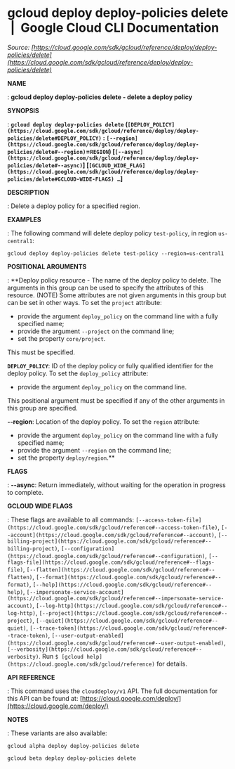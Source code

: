 # gcloud deploy deploy-policies delete  |  Google Cloud CLI Documentation

*Source: [https://cloud.google.com/sdk/gcloud/reference/deploy/deploy-policies/delete](https://cloud.google.com/sdk/gcloud/reference/deploy/deploy-policies/delete)*

**NAME**

: **gcloud deploy deploy-policies delete - delete a deploy policy**

**SYNOPSIS**

: **`gcloud deploy deploy-policies delete` (`[DEPLOY_POLICY](https://cloud.google.com/sdk/gcloud/reference/deploy/deploy-policies/delete#DEPLOY_POLICY)` : `[--region](https://cloud.google.com/sdk/gcloud/reference/deploy/deploy-policies/delete#--region)`=`REGION`) [`[--async](https://cloud.google.com/sdk/gcloud/reference/deploy/deploy-policies/delete#--async)`] [`[GCLOUD_WIDE_FLAG](https://cloud.google.com/sdk/gcloud/reference/deploy/deploy-policies/delete#GCLOUD-WIDE-FLAGS) …`]**

**DESCRIPTION**

: Delete a deploy policy for a specified region.

**EXAMPLES**

: The following command will delete deploy policy `test-policy`, in
region `us-central1`:

```
gcloud deploy deploy-policies delete test-policy --region=us-central1
```

**POSITIONAL ARGUMENTS**

: **Deploy policy resource - The name of the deploy policy to delete. The arguments
in this group can be used to specify the attributes of this resource. (NOTE)
Some attributes are not given arguments in this group but can be set in other
ways.
To set the `project` attribute:

- provide the argument `deploy_policy` on the command line with a fully
specified name;
- provide the argument `--project` on the command line;
- set the property `core/project`.

This must be specified.

**`DEPLOY_POLICY`**:
ID of the deploy policy or fully qualified identifier for the deploy policy.
To set the `deploy_policy` attribute:

- provide the argument `deploy_policy` on the command line.

This positional argument must be specified if any of the other arguments in this
group are specified.

**--region**:
Location of the deploy policy.
To set the `region` attribute:

- provide the argument `deploy_policy` on the command line with a fully
specified name;
- provide the argument `--region` on the command line;
- set the property `deploy/region`.**

**FLAGS**

: **--async**:
Return immediately, without waiting for the operation in progress to complete.

**GCLOUD WIDE FLAGS**

: These flags are available to all commands: `[--access-token-file](https://cloud.google.com/sdk/gcloud/reference#--access-token-file)`,
`[--account](https://cloud.google.com/sdk/gcloud/reference#--account)`, `[--billing-project](https://cloud.google.com/sdk/gcloud/reference#--billing-project)`,
`[--configuration](https://cloud.google.com/sdk/gcloud/reference#--configuration)`,
`[--flags-file](https://cloud.google.com/sdk/gcloud/reference#--flags-file)`,
`[--flatten](https://cloud.google.com/sdk/gcloud/reference#--flatten)`, `[--format](https://cloud.google.com/sdk/gcloud/reference#--format)`, `[--help](https://cloud.google.com/sdk/gcloud/reference#--help)`, `[--impersonate-service-account](https://cloud.google.com/sdk/gcloud/reference#--impersonate-service-account)`,
`[--log-http](https://cloud.google.com/sdk/gcloud/reference#--log-http)`,
`[--project](https://cloud.google.com/sdk/gcloud/reference#--project)`, `[--quiet](https://cloud.google.com/sdk/gcloud/reference#--quiet)`, `[--trace-token](https://cloud.google.com/sdk/gcloud/reference#--trace-token)`, `[--user-output-enabled](https://cloud.google.com/sdk/gcloud/reference#--user-output-enabled)`,
`[--verbosity](https://cloud.google.com/sdk/gcloud/reference#--verbosity)`.
Run `$ [gcloud help](https://cloud.google.com/sdk/gcloud/reference)` for details.

**API REFERENCE**

: This command uses the `clouddeploy/v1` API. The full documentation
for this API can be found at: [https://cloud.google.com/deploy/](https://cloud.google.com/deploy/)

**NOTES**

: These variants are also available:

```
gcloud alpha deploy deploy-policies delete
```

```
gcloud beta deploy deploy-policies delete
```